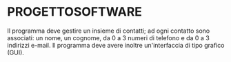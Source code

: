 # PROGETTOSOFTWARE
Il programma deve gestire un insieme di contatti; ad ogni contatto sono associati: un nome, un cognome, da 0 a 3 numeri di telefono e da 0 a 3 indirizzi e-mail. Il programma deve avere inoltre un'interfaccia di tipo grafico (GUI).
